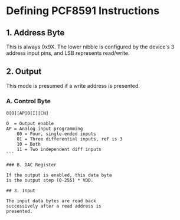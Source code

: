 
# Defining PCF8591 Instructions

## 1. Address Byte

This is always 0x9X. The lower nibble is 
configured by the device's 3 address 
input pins, and LSB represents read/write.

## 2. Output

This mode is presumed if a write address
is presented.

### A. Control Byte

````0[O][AP]0[I][CN]````

````
O  = Output enable
AP = Analog input programming
	00 = Four, single-ended inputs
	01 = Three differential inputs, ref is 3
	10 = Both
	11 = Two independent diff inputs
```

### B. DAC Register

If the output is enabled, this data byte 
is the output step (0-255) * VDD.

## 3. Input

The input data bytes are read back 
successively after a read address is 
presented. 
